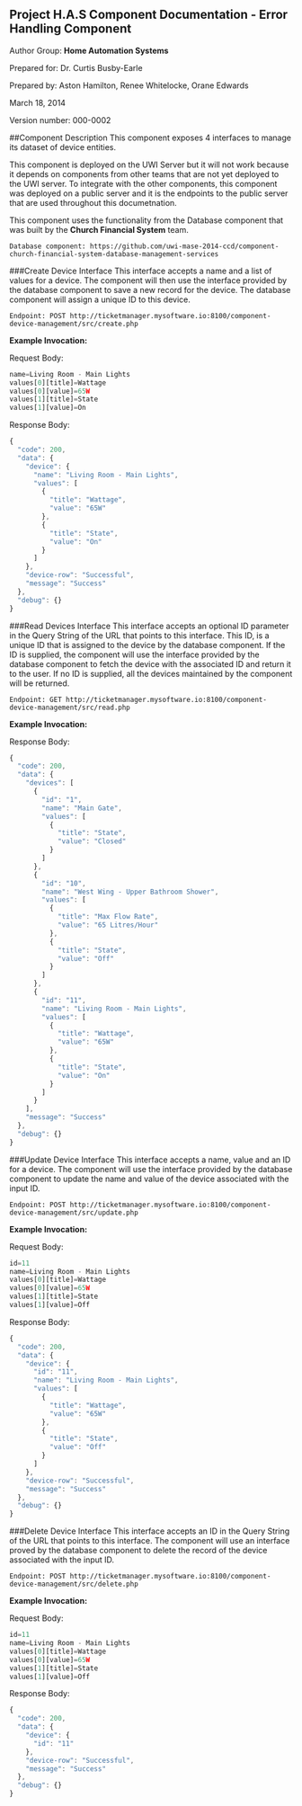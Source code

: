 Project H.A.S Component Documentation - Error Handling Component
-----------------------------------------------------------------
Author Group: **Home Automation Systems**

Prepared for: Dr. Curtis Busby-Earle

Prepared by: Aston Hamilton, Renee Whitelocke, Orane Edwards

March 18, 2014

Version number: 000-0002


##Component Description
This component exposes 4 interfaces to manage its dataset of device entities.

This component is deployed on the UWI Server but it will not work because it depends on components from other teams that are not yet deployed to the UWI server. To integrate with the other components, this component was deployed on a public server and it is the endpoints to the public server that are used throughout this documetnation.

This component uses the functionality from the Database component that was built by the **Church Financial System** team.

    Database component: https://github.com/uwi-mase-2014-ccd/component-church-financial-system-database-management-services

###Create Device Interface
This interface accepts a name and a list of values for a device. The component will then use the interface provided by the database component to save a new record for the device. The database component will assign a unique ID to this device.

	Endpoint: POST http://ticketmanager.mysoftware.io:8100/component-device-management/src/create.php
	
**Example Invocation:**

Request Body:
```javascript
name=Living Room - Main Lights
values[0][title]=Wattage
values[0][value]=65W
values[1][title]=State
values[1][value]=On
```

Response Body:
```javascript
{
  "code": 200,
  "data": {
    "device": {
      "name": "Living Room - Main Lights",
      "values": [
        {
          "title": "Wattage",
          "value": "65W"
        },
        {
          "title": "State",
          "value": "On"
        }
      ]
    },
    "device-row": "Successful",
    "message": "Success"
  },
  "debug": {}
}
```


###Read Devices Interface
This interface accepts an optional ID parameter in the Query String of the URL that points to this interface. This ID, is a unique ID that is assigned to the device by the database component. If the ID is supplied, the component will use the interface provided by the database component to fetch the device with the associated ID and return it to the user. If no ID is supplied, all the devices maintained by the component will be returned.

	Endpoint: GET http://ticketmanager.mysoftware.io:8100/component-device-management/src/read.php

**Example Invocation:**

Response Body:
```javascript
{
  "code": 200,
  "data": {
    "devices": [
      {
        "id": "1",
        "name": "Main Gate",
        "values": [
          {
            "title": "State",
            "value": "Closed"
          }
        ]
      },
      {
        "id": "10",
        "name": "West Wing - Upper Bathroom Shower",
        "values": [
          {
            "title": "Max Flow Rate",
            "value": "65 Litres/Hour"
          },
          {
            "title": "State",
            "value": "Off"
          }
        ]
      },
      {
        "id": "11",
        "name": "Living Room - Main Lights",
        "values": [
          {
            "title": "Wattage",
            "value": "65W"
          },
          {
            "title": "State",
            "value": "On"
          }
        ]
      }
    ],
    "message": "Success"
  },
  "debug": {}
}
```

###Update Device Interface
This interface accepts a name, value and an ID for a device. The component will use the interface provided by the database component to update the name and value of the device associated with the input ID.

	Endpoint: POST http://ticketmanager.mysoftware.io:8100/component-device-management/src/update.php

**Example Invocation:**

Request Body:
```javascript
id=11
name=Living Room - Main Lights
values[0][title]=Wattage
values[0][value]=65W
values[1][title]=State
values[1][value]=Off
```

Response Body:
```javascript
{
  "code": 200,
  "data": {
    "device": {
      "id": "11",
      "name": "Living Room - Main Lights",
      "values": [
        {
          "title": "Wattage",
          "value": "65W"
        },
        {
          "title": "State",
          "value": "Off"
        }
      ]
    },
    "device-row": "Successful",
    "message": "Success"
  },
  "debug": {}
}
```

###Delete Device Interface
This interface accepts an ID in the Query String of the URL that points to this interface. The component will use an interface proved by the database component to delete the record of the device associated with the input ID.

	Endpoint: POST http://ticketmanager.mysoftware.io:8100/component-device-management/src/delete.php


**Example Invocation:**

Request Body:
```javascript
id=11
name=Living Room - Main Lights
values[0][title]=Wattage
values[0][value]=65W
values[1][title]=State
values[1][value]=Off
```

Response Body:
```javascript
{
  "code": 200,
  "data": {
    "device": {
      "id": "11"
    },
    "device-row": "Successful",
    "message": "Success"
  },
  "debug": {}
}
```
